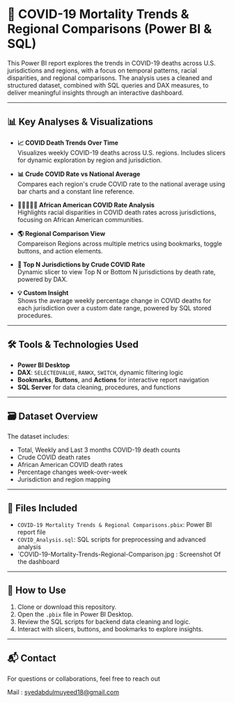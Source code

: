 # 🦠 COVID-19 Mortality Trends & Regional Comparisons (Power BI & SQL)

This Power BI report explores the trends in COVID-19 deaths across U.S. jurisdictions and regions, with a focus on temporal patterns, racial disparities, and regional comparisons. The analysis uses a cleaned and structured dataset, combined with SQL queries and DAX measures, to deliver meaningful insights through an interactive dashboard.

---

## 📊 Key Analyses & Visualizations

- **📈 COVID Death Trends Over Time**  
  Visualizes weekly COVID-19 deaths across U.S. regions. Includes slicers for dynamic exploration by region and jurisdiction.

- **📊 Crude COVID Rate vs National Average**  
  Compares each region's crude COVID rate to the national average using bar charts and a constant line reference.

- **🧑🏿‍🤝‍🧑🏾 African American COVID Rate Analysis**  
  Highlights racial disparities in COVID death rates across jurisdictions, focusing on African American communities.

- **🌎 Regional Comparison View**  
  Compareison Regions across multiple metrics using bookmarks, toggle buttons, and action elements.

- **🔢 Top N Jurisdictions by Crude COVID Rate**  
  Dynamic slicer to view Top N or Bottom N jurisdictions by death rate, powered by DAX.

- **💡 Custom Insight**  
  Shows the average weekly percentage change in COVID deaths for each jurisdiction over a custom date range, powered by SQL stored procedures.

---

## 🛠 Tools & Technologies Used

- **Power BI Desktop**
- **DAX**: `SELECTEDVALUE`, `RANKX`, `SWITCH`, dynamic filtering logic
- **Bookmarks**, **Buttons**, and **Actions** for interactive report navigation
- **SQL Server** for data cleaning, procedures, and functions

---

## 🗃 Dataset Overview

The dataset includes:
- Total, Weekly and Last 3 months COVID-19 death counts
- Crude COVID death rates
- African American COVID death rates
- Percentage changes week-over-week
- Jurisdiction and region mapping

---

## 📁 Files Included

- `COVID-19 Mortality Trends & Regional Comparisons.pbix`: Power BI report file
- `COVID_Analysis.sql`: SQL scripts for preprocessing and advanced analysis
- `COVID-19-Mortality-Trends-Regional-Comparison.jpg : Screenshot Of the dashboard

---

## 🔗 How to Use

1. Clone or download this repository.
2. Open the `.pbix` file in Power BI Desktop.
3. Review the SQL scripts for backend data cleaning and logic.
4. Interact with slicers, buttons, and bookmarks to explore insights.

---

## 📬 Contact

For questions or collaborations, feel free to reach out 

Mail : syedabdulmuyeed18@gmail.com

